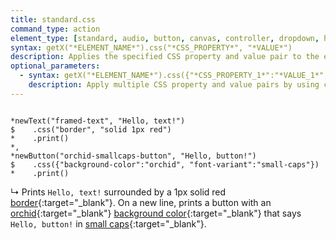 ```yaml
---
title: standard.css
command_type: action
element_type: [standard, audio, button, canvas, controller, dropdown, html, image, mediarecorder, scale, text, textinput, tooltip, video, voicerecorder, youtube]
syntax: getX("*ELEMENT_NAME*").css("*CSS_PROPERTY*", "*VALUE*")
description: Applies the specified CSS property and value pair to the element.
optional_parameters: 
  - syntax: getX("*ELEMENT_NAME*").css({"*CSS_PROPERTY_1*":"*VALUE_1*", "*CSS_PROPERTY_2*":"*VALUE_2*"})
    description: Apply multiple CSS property and value pairs by using curly brackets and colons.
---
```


<pre><code class="language-diff-javascript diff-highlight">
*newText("framed-text", "Hello, text!")
$    .css("border", "solid 1px red")
*    .print()
*,
*newButton("orchid-smallcaps-button", "Hello, button!")
$    .css({"background-color":"orchid", "font-variant":"small-caps"})
*    .print()
</code></pre>

↳ Prints `Hello, text!` surrounded by a 1px solid red
[border](https://www.w3schools.com/cssref/pr_border.asp){:target="_blank"}.
On a new line, prints a button with an
[orchid](https://www.w3schools.com/colors/color_tryit.asp?color=Orchid){:target="_blank"}
[background color](https://www.w3schools.com/cssref/pr_background-color.asp){:target="_blank"}
that says `Hello, button!` in
[small caps](https://www.w3schools.com/cssref/pr_font_font-variant.asp){:target="_blank"}.
